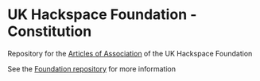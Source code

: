 # UK Hackspace Foundation - Constitution

Repository for the [Articles of Association](articles.pdf) of the UK Hackspace Foundation

See the [Foundation repository](https://github.com/UKHackspaceFoundation/foundation) for more information
